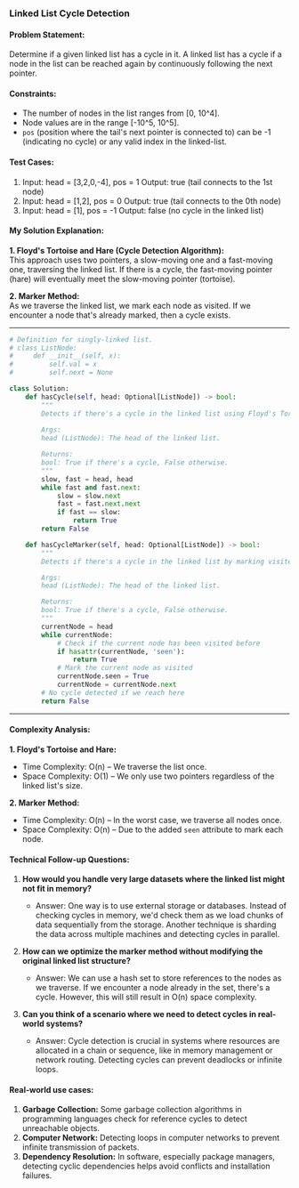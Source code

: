 ### **Linked List Cycle Detection**

#### **Problem Statement:**
Determine if a given linked list has a cycle in it. A linked list has a cycle if a node in the list can be reached again by continuously following the next pointer.

#### **Constraints:**
- The number of nodes in the list ranges from [0, 10^4].
- Node values are in the range [-10^5, 10^5].
- `pos` (position where the tail's next pointer is connected to) can be -1 (indicating no cycle) or any valid index in the linked-list.

#### **Test Cases:**
1. Input: head = [3,2,0,-4], pos = 1
   Output: true (tail connects to the 1st node)
2. Input: head = [1,2], pos = 0
   Output: true (tail connects to the 0th node)
3. Input: head = [1], pos = -1
   Output: false (no cycle in the linked list)

#### **My Solution Explanation:**
**1. Floyd's Tortoise and Hare (Cycle Detection Algorithm):**  
This approach uses two pointers, a slow-moving one and a fast-moving one, traversing the linked list. If there is a cycle, the fast-moving pointer (hare) will eventually meet the slow-moving pointer (tortoise).

**2. Marker Method:**  
As we traverse the linked list, we mark each node as visited. If we encounter a node that's already marked, then a cycle exists.

---

```python
# Definition for singly-linked list.
# class ListNode:
#     def __init__(self, x):
#         self.val = x
#         self.next = None

class Solution:
    def hasCycle(self, head: Optional[ListNode]) -> bool:
        """
        Detects if there's a cycle in the linked list using Floyd's Tortoise and Hare algorithm.
        
        Args:
        head (ListNode): The head of the linked list.

        Returns:
        bool: True if there's a cycle, False otherwise.
        """
        slow, fast = head, head
        while fast and fast.next:
            slow = slow.next
            fast = fast.next.next
            if fast == slow:
                return True
        return False

    def hasCycleMarker(self, head: Optional[ListNode]) -> bool:
        """
        Detects if there's a cycle in the linked list by marking visited nodes.

        Args:
        head (ListNode): The head of the linked list.

        Returns:
        bool: True if there's a cycle, False otherwise.
        """
        currentNode = head
        while currentNode:
            # Check if the current node has been visited before
            if hasattr(currentNode, 'seen'):
                return True
            # Mark the current node as visited
            currentNode.seen = True
            currentNode = currentNode.next
        # No cycle detected if we reach here
        return False

```

---
#### **Complexity Analysis:**
**1. Floyd's Tortoise and Hare:**  
- Time Complexity: O(n) – We traverse the list once.
- Space Complexity: O(1) – We only use two pointers regardless of the linked list's size.

**2. Marker Method:**  
- Time Complexity: O(n) – In the worst case, we traverse all nodes once.
- Space Complexity: O(n) – Due to the added `seen` attribute to mark each node.

#### **Technical Follow-up Questions:**
1. **How would you handle very large datasets where the linked list might not fit in memory?**
   - Answer: One way is to use external storage or databases. Instead of checking cycles in memory, we'd check them as we load chunks of data sequentially from the storage. Another technique is sharding the data across multiple machines and detecting cycles in parallel.
  
2. **How can we optimize the marker method without modifying the original linked list structure?**
   - Answer: We can use a hash set to store references to the nodes as we traverse. If we encounter a node already in the set, there's a cycle. However, this will still result in O(n) space complexity.

3. **Can you think of a scenario where we need to detect cycles in real-world systems?**
   - Answer: Cycle detection is crucial in systems where resources are allocated in a chain or sequence, like in memory management or network routing. Detecting cycles can prevent deadlocks or infinite loops.

#### **Real-world use cases:**
1. **Garbage Collection:** Some garbage collection algorithms in programming languages check for reference cycles to detect unreachable objects.
2. **Computer Network:** Detecting loops in computer networks to prevent infinite transmission of packets.
3. **Dependency Resolution:** In software, especially package managers, detecting cyclic dependencies helps avoid conflicts and installation failures.